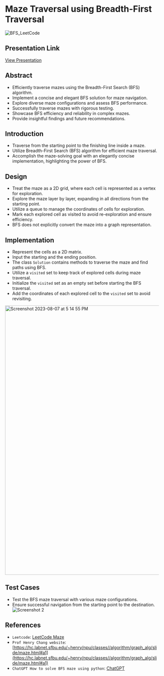 # Maze Traversal using Breadth-First Traversal

![BFS_LeetCode](https://github.com/girik21/MazeTraversal/assets/87162191/200cd5ee-6933-4c66-a704-84813cadd14b)

## Presentation Link
[View Presentation](https://docs.google.com/presentation/d/1gVOdVBkyDdFI5u5WkCLFpiPU56wYlUsrIOcy1Q29uMs/edit?usp=sharing)

## Abstract
- Efficiently traverse mazes using the Breadth-First Search (BFS) algorithm.
- Implement a concise and elegant BFS solution for maze navigation.
- Explore diverse maze configurations and assess BFS performance.
- Successfully traverse mazes with rigorous testing.
- Showcase BFS efficiency and reliability in complex mazes.
- Provide insightful findings and future recommendations.

## Introduction
- Traverse from the starting point to the finishing line inside a maze.
- Utilize Breadth-First Search (BFS) algorithm for efficient maze traversal.
- Accomplish the maze-solving goal with an elegantly concise implementation, highlighting the power of BFS.

## Design
- Treat the maze as a 2D grid, where each cell is represented as a vertex for exploration.
- Explore the maze layer by layer, expanding in all directions from the starting point.
- Utilize a queue to manage the coordinates of cells for exploration.
- Mark each explored cell as visited to avoid re-exploration and ensure efficiency.
- BFS does not explicitly convert the maze into a graph representation.

## Implementation
- Represent the cells as a 2D matrix.
- Input the starting and the ending position.
- The class `Solution` contains methods to traverse the maze and find paths using BFS.
- Utilize a `visited` set to keep track of explored cells during maze traversal.
- Initialize the `visited` set as an empty set before starting the BFS traversal.
- Add the coordinates of each explored cell to the `visited` set to avoid revisiting.
<img width="881" alt="Screenshot 2023-08-07 at 5 14 55 PM" src="https://github.com/girik21/MazeTraversal-BFS/assets/87162191/36525e4c-6588-45cb-9053-b2608ceead1e">

## Test Cases
- Test the BFS maze traversal with various maze configurations.
- Ensure successful navigation from the starting point to the destination.
![Screenshot 2](https://github.com/girik21/MazeTraversal/assets/87162191/bce067c3-3200-421d-a9ca-e3fcdc31f29f)
  
## References
- `Leetcode`: [LeetCode Maze](https://leetcode.com/problems/the-maze/)
- `Prof Henry Chang website`: [https://hc.labnet.sfbu.edu/~henry/npu/classes//algorithm/graph_alg/slide/maze.html#a1](https://hc.labnet.sfbu.edu/~henry/npu/classes//algorithm/graph_alg/slide/maze.html#a1)
- `ChatGPT How to solve BFS maze using python`: [ChatGPT](https://chat.openai.com/)
